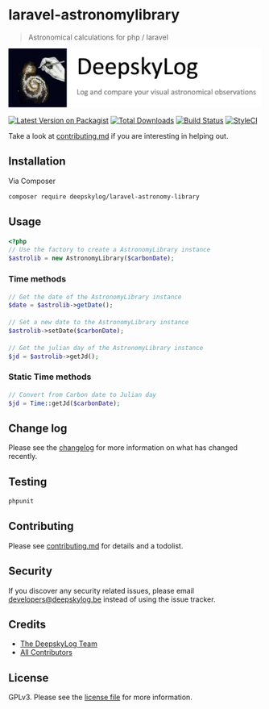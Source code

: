 # laravel-astronomylibrary

> Astronomical calculations for php / laravel

[![Logo](public/img/logo2.png)](https://www.deepskylog.org/)

[![Latest Version on Packagist][ico-version]][link-packagist]
[![Total Downloads][ico-downloads]][link-downloads]
[![Build Status][ico-travis]][link-travis]
[![StyleCI][ico-styleci]][link-styleci]

Take a look at [contributing.md](contributing.md) if you are interesting in helping out.

## Installation

Via Composer

``` bash
composer require deepskylog/laravel-astronomy-library
```

## Usage

```php
<?php
// Use the factory to create a AstronomyLibrary instance
$astrolib = new AstronomyLibrary($carbonDate);
```

### Time methods

```php
// Get the date of the AstronomyLibrary instance
$date = $astrolib->getDate();

// Set a new date to the AstronomyLibrary instance
$astrolib->setDate($carbonDate);

// Get the julian day of the AstronomyLibrary instance
$jd = $astrolib->getJd();
```

### Static Time methods

```php
// Convert from Carbon date to Julian day
$jd = Time::getJd($carbonDate);
```

## Change log

Please see the [changelog](changelog.md) for more information on what has changed recently.

## Testing

``` bash
phpunit
```

## Contributing

Please see [contributing.md](contributing.md) for details and a todolist.

## Security

If you discover any security related issues, please email developers@deepskylog.be instead of using the issue tracker.

## Credits

- [The DeepskyLog Team][link-author]
- [All Contributors][link-contributors]

## License

GPLv3. Please see the [license file](LICENSE) for more information.

[ico-version]: https://img.shields.io/packagist/v/deepskylog/laravel-astronomy-library.svg?style=flat-square
[ico-downloads]: https://img.shields.io/packagist/dt/deepskylog/laravel-astronomy-library.svg?style=flat-square
[ico-travis]: https://img.shields.io/travis/deepskylog/laravel-astronomy-library/master.svg?style=flat-square
[ico-styleci]: https://styleci.io/repos/255550499/shield

[link-packagist]: https://packagist.org/packages/deepskylog/laravel-astronomy-library
[link-downloads]: https://packagist.org/packages/deepskylog/laravel-astronomy-library
[link-travis]: https://travis-ci.org/deepskylog/laravel-astronomy-library
[link-styleci]: https://styleci.io/repos/255550499
[link-author]: https://github.com/DeepskyLog
[link-contributors]: ../../contributors
